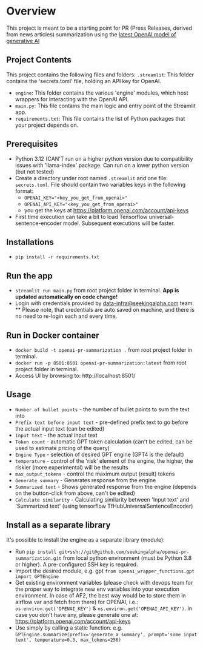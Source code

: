 # Overview

This project is meant to be a starting point for PR (Press Releases, derived from news articles) summarization using the [latest OpenAI model of generative AI](https://platform.openai.com/docs/models/gpt-4)

## Project Contents

This project contains the following files and folders:
 `.streamlit`: This folder contains the 'secrets.toml' file, holding an API key for OpenAI.
- `engine`: This folder contains the various 'engine' modules, which host wrappers for interacting with the OpenAI API.
- `main.py`: This file contains the main logic and entry point of the Streamlit app.
- `requirements.txt`: This file contains the list of Python packages that your project depends on.

## Prerequisites

- Python 3.12 (CAN'T run on a higher python version due to compatibility issues with 'llama-index' package. Can run on a lower python version (but not tested)
- Create a directory under root named `.streamlit` and one file: `secrets.toml`. File should contain two variables keys in the following format:
  - `OPENAI_KEY="<key_you_get_from_openai>"`
  - `OPENAI_API_KEY="<key_you_get_from_openai>"`
  - you get the keys at https://platform.openai.com/account/api-keys
- First time execution can take a bit to load Tensorflow universal-sentence-encoder model. Subsequent executions will be faster.

## Installations

- `pip install -r requirements.txt`

## Run the app

- `streamlit run main.py` from root project folder in terminal. **App is updated automatically on code change!**
-  Login with credentials provided by data-infra@seekingalpha.com team. ** Please note, that credentials are auto saved on machine, and there is no need to re-login each and every time.

## Run in Docker container

- `docker build -t openai-pr-summarization .` from root project folder in terminal.
- `docker run -p 8501:8501 openai-pr-summarization:latest` from root project folder in terminal.
- Access UI by browsing to: http://localhost:8501/

## Usage

- `Number of bullet points` - the number of bullet points to sum the text into
- `Prefix text before input text` - pre-defined prefix text to go before the actual input text (can be edited) 
- `Input text` - the actual input text
- `Token count` - automatic GPT token calculation (can't be edited, can be used to estimate pricing of the query)
- `Engine Type` - selection of desired GPT engine (GPT4 is the default)
- `temperature` - control of the 'risk' element of the engine, the higher, the riskier (more experimental) will be the results
- `max_output_tokens` - control the maximum output (result) tokens 
- `Generate summary` - Generates response from the engine
- `Summarized text` - Shows generated response from the engine (depends on the button-click from above, can't be edited)
- `Calculate similarity` - Calculating similarity between 'Input text' and 'Summarized text' (using tensorflow TfHubUniversalSentenceEncoder)

## Install as a separate library

It's possible to install the engine as a separate library (module):

- Run `pip install git+ssh://git@github.com/seekingalpha/openai-pr-summarization.git` from local python environment (must be Python 3.8 or higher). A pre-configured SSH key is required.
- Import the desired module, e.g. gpt `from openai_wrapper_functions.gpt import GPTEngine`
- Get existing environment variables (please check with devops team for the proper way to integrate new env variables into your execution environment. In case of AF2, the best way would be to store them in airflow var and fetch from there) for OPENAI, i.e.: `os.environ.get('OPENAI_KEY')` & `os.environ.get('OPENAI_API_KEY')`. In case you don't have any, please generate one at: https://platform.openai.com/account/api-keys
- Use simply by calling a static function. e.g. `GPTEngine.summarize(prefix='generate a summary', prompt='some input text', temperature=0.3, max_tokens=256)`